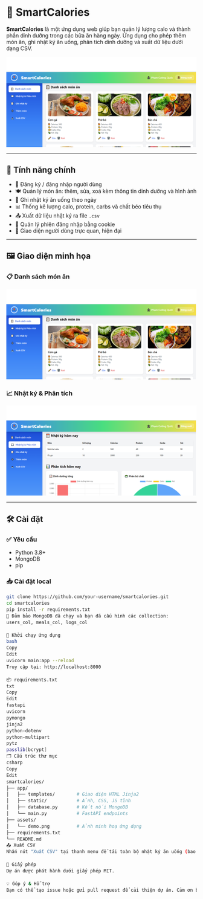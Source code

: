 # 🥗 SmartCalories

**SmartCalories** là một ứng dụng web giúp bạn quản lý lượng calo và thành phần dinh dưỡng trong các bữa ăn hàng ngày. Ứng dụng cho phép thêm món ăn, ghi nhật ký ăn uống, phân tích dinh dưỡng và xuất dữ liệu dưới dạng CSV.

![Giao diện chính](/assets/demo.png)

---

## 🚀 Tính năng chính

- 👤 Đăng ký / đăng nhập người dùng
- 🍽️ Quản lý món ăn: thêm, sửa, xoá kèm thông tin dinh dưỡng và hình ảnh
- 🧾 Ghi nhật ký ăn uống theo ngày
- 📊 Thống kê lượng calo, protein, carbs và chất béo tiêu thụ
- 📤 Xuất dữ liệu nhật ký ra file `.csv`
- 🔐 Quản lý phiên đăng nhập bằng cookie
- 📸 Giao diện người dùng trực quan, hiện đại

---

## 🖼️ Giao diện minh họa

### 📋 Danh sách món ăn

![Danh sách món ăn](/assets/demo.png)

### 📈 Nhật ký & Phân tích

![Phân tích dinh dưỡng](/assets/analysis.png)

---

## 🛠️ Cài đặt

### ✅ Yêu cầu

- Python 3.8+
- MongoDB
- pip

### 📥 Cài đặt local

```bash
git clone https://github.com/your-username/smartcalories.git
cd smartcalories
pip install -r requirements.txt
🔔 Đảm bảo MongoDB đã chạy và bạn đã cấu hình các collection:
users_col, meals_col, logs_col

🚀 Khởi chạy ứng dụng
bash
Copy
Edit
uvicorn main:app --reload
Truy cập tại: http://localhost:8000

📦 requirements.txt
txt
Copy
Edit
fastapi
uvicorn
pymongo
jinja2
python-dotenv
python-multipart
pytz
passlib[bcrypt]
🗂️ Cấu trúc thư mục
csharp
Copy
Edit
smartcalories/
├── app/
│   ├── templates/        # Giao diện HTML Jinja2
│   ├── static/           # Ảnh, CSS, JS tĩnh
│   ├── database.py       # Kết nối MongoDB
│   └── main.py           # FastAPI endpoints
├── assets/
│   └── demo.png          # Ảnh minh hoạ ứng dụng
├── requirements.txt
└── README.md
📤 Xuất CSV
Nhấn nút "Xuất CSV" tại thanh menu để tải toàn bộ nhật ký ăn uống (bao gồm họ tên, món ăn, số lượng, ngày) dưới dạng file .csv.

📄 Giấy phép
Dự án được phát hành dưới giấy phép MIT.

💡 Góp ý & Hỗ trợ
Bạn có thể tạo issue hoặc gửi pull request để cải thiện dự án. Cảm ơn bạn đã sử dụng SmartCalories!
